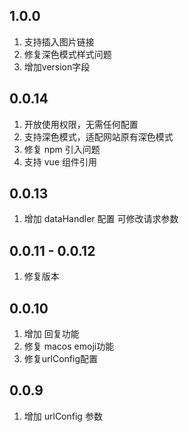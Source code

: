 
## 1.0.0

1. 支持插入图片链接
2. 修复深色模式样式问题
3. 增加version字段


## 0.0.14

1. 开放使用权限，无需任何配置
2. 支持深色模式，适配网站原有深色模式
3. 修复 npm 引入问题
4. 支持 vue 组件引用

## 0.0.13 

1. 增加 dataHandler 配置 可修改请求参数

## 0.0.11 - 0.0.12

1. 修复版本

## 0.0.10

1. 增加 回复功能
2. 修复 macos emoji功能
3. 修复urlConfig配置

## 0.0.9 

1. 增加 urlConfig 参数

